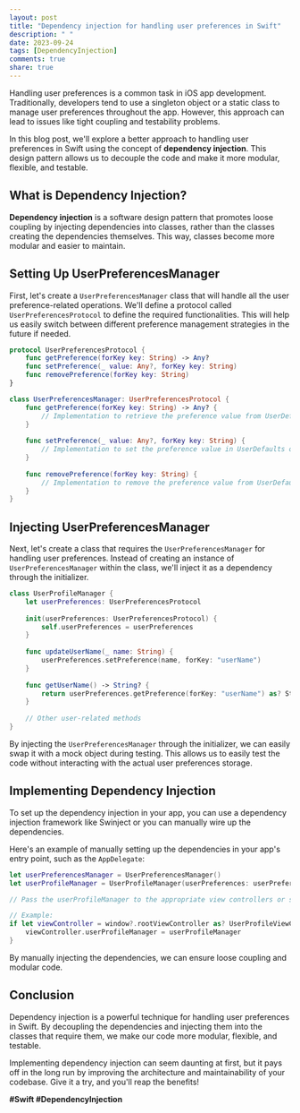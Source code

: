 ```yaml
---
layout: post
title: "Dependency injection for handling user preferences in Swift"
description: " "
date: 2023-09-24
tags: [DependencyInjection]
comments: true
share: true
---
```


Handling user preferences is a common task in iOS app development. Traditionally, developers tend to use a singleton object or a static class to manage user preferences throughout the app. However, this approach can lead to issues like tight coupling and testability problems.

In this blog post, we'll explore a better approach to handling user preferences in Swift using the concept of **dependency injection**. This design pattern allows us to decouple the code and make it more modular, flexible, and testable.

## What is Dependency Injection?

**Dependency injection** is a software design pattern that promotes loose coupling by injecting dependencies into classes, rather than the classes creating the dependencies themselves. This way, classes become more modular and easier to maintain.

## Setting Up UserPreferencesManager

First, let's create a `UserPreferencesManager` class that will handle all the user preference-related operations. We'll define a protocol called `UserPreferencesProtocol` to define the required functionalities. This will help us easily switch between different preference management strategies in the future if needed.

```swift
protocol UserPreferencesProtocol {
    func getPreference(forKey key: String) -> Any?
    func setPreference(_ value: Any?, forKey key: String)
    func removePreference(forKey key: String)
}

class UserPreferencesManager: UserPreferencesProtocol {
    func getPreference(forKey key: String) -> Any? {
        // Implementation to retrieve the preference value from UserDefaults or any other storage mechanism
    }
    
    func setPreference(_ value: Any?, forKey key: String) {
        // Implementation to set the preference value in UserDefaults or any other storage mechanism
    }
    
    func removePreference(forKey key: String) {
        // Implementation to remove the preference value from UserDefaults or any other storage mechanism
    }
}
```

## Injecting UserPreferencesManager

Next, let's create a class that requires the `UserPreferencesManager` for handling user preferences. Instead of creating an instance of `UserPreferencesManager` within the class, we'll inject it as a dependency through the initializer.

```swift
class UserProfileManager {
    let userPreferences: UserPreferencesProtocol
    
    init(userPreferences: UserPreferencesProtocol) {
        self.userPreferences = userPreferences
    }
    
    func updateUserName(_ name: String) {
        userPreferences.setPreference(name, forKey: "userName")
    }
    
    func getUserName() -> String? {
        return userPreferences.getPreference(forKey: "userName") as? String
    }
    
    // Other user-related methods
}
```

By injecting the `UserPreferencesManager` through the initializer, we can easily swap it with a mock object during testing. This allows us to easily test the code without interacting with the actual user preferences storage.

## Implementing Dependency Injection

To set up the dependency injection in your app, you can use a dependency injection framework like Swinject or you can manually wire up the dependencies.

Here's an example of manually setting up the dependencies in your app's entry point, such as the `AppDelegate`:

```swift
let userPreferencesManager = UserPreferencesManager()
let userProfileManager = UserProfileManager(userPreferences: userPreferencesManager)

// Pass the userProfileManager to the appropriate view controllers or services

// Example:
if let viewController = window?.rootViewController as? UserProfileViewController {
    viewController.userProfileManager = userProfileManager
}
```

By manually injecting the dependencies, we can ensure loose coupling and modular code.

## Conclusion

Dependency injection is a powerful technique for handling user preferences in Swift. By decoupling the dependencies and injecting them into the classes that require them, we make our code more modular, flexible, and testable.

Implementing dependency injection can seem daunting at first, but it pays off in the long run by improving the architecture and maintainability of your codebase. Give it a try, and you'll reap the benefits!

**#Swift #DependencyInjection**